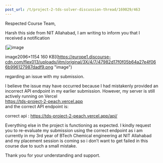 ```yaml
---
post_url: /t/project-2-tds-solver-discussion-thread/169029/463
---
```

Respected Course Team,

Harsh this side from NIT Allahabad, I am writing to inform you that I received a notification  

[![image](https://europe1.discourse-cdn.com/flex013/uploads/iitm/optimized/3X/4/7/47982d17f0f05b64a27e4f066b996127987dadf9_2_690x379.png)

image2096×1154 160 KB](https://europe1.discourse-cdn.com/flex013/uploads/iitm/original/3X/4/7/47982d17f0f05b64a27e4f066b996127987dadf9.png "image")

  
regarding an issue with my submission.

I believe the issue may have occurred because I had mistakenly provided an incorrect API endpoint in my earlier submission. However, my server is still actively running on Vercel  
<https://tds-project-2-peach.vercel.app>  
and the correct API endpoint is:

correct api : <https://tds-project-2-peach.vercel.app/api/>

Everything else in the project is functioning as expected. I kindly request you to re-evaluate my submission using the correct endpoint as i am currently in my 3rd year of BTech Chemical engineering at NIT Allahabad and my placement session is coming so i don’t want to get failed in this course due to such a small mistake.

Thank you for your understanding and support.
